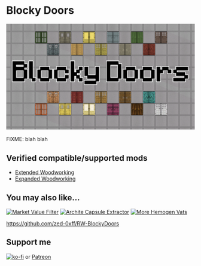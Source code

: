 # Blocky Doors
[![Blocky Doors](About/Preview.png)](https://steamcommunity.com/sharedfiles/filedetails/?id=)

FIXME: blah blah

## Verified compatible/supported mods

- [Extended Woodworking](https://steamcommunity.com/sharedfiles/filedetails/?id=836912371)
- [Expanded Woodworking](https://steamcommunity.com/sharedfiles/filedetails/?id=2882494600)

## You may also like...

[![Market Value Filter](https://steamuserimages-a.akamaihd.net/ugc/2031731300509143773/7E3F3357000603DE56A483382D3D403B9F805248/?imw=268&imh=151&ima=fit&impolicy=Letterbox)](https://steamcommunity.com/sharedfiles/filedetails/?id=2960434569)
[![Archite Capsule Extractor](https://steamuserimages-a.akamaihd.net/ugc/2031731300509110720/A4105FE6646E0269354C062D3277E1D473F42AA0/?imw=268&imh=151&ima=fit&impolicy=Letterbox)](https://steamcommunity.com/sharedfiles/filedetails/?id=2959446434)
[![More Hemogen Vats](https://steamuserimages-a.akamaihd.net/ugc/2031731627303743816/286F698E8A1F1A85593DC75F33026CA96874DDB7/?imw=268&imh=151&ima=fit&impolicy=Letterbox)](https://steamcommunity.com/sharedfiles/filedetails/?id=2965143667)

https://github.com/zed-0xff/RW-BlockyDoors

## Support me

[![ko-fi](https://i.imgur.com/Utx6OIH.png)](https://ko-fi.com/K3K81Z3W5) or [Patreon](https://www.patreon.com/zed_0xff)
